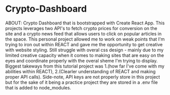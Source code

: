 # Crypto-Dashboard

ABOUT: Crypto Dashboard that is bootstrapped with Create React App. This projects leverages two API's to fetch crypto prices for conversion on the site and a crypto news feed that allows users to click on popular articles in the space. This personal project allowed me to work on weak points that I'm trying to iron out within REACT and gave me the opportunity to get creative with website styling. Still struggle with overal css design - mainly due to my limited creative capacity when it comes to making sites that are easy on the eyes and coordinate properly with the overal sheme I'm trying to display. Biggest takeways from this tutorial project was 1.(how far I've come with my abilities within REACT), 2.(Clearler understanding of REACT and making proper API calls). Side-note, API keys are not properly store in this project but for the sake of it being a practice project they are stored in a .env file that is added to node_modules.
